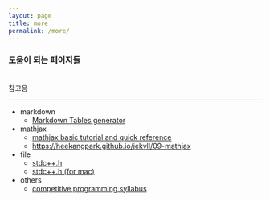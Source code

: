 ```yaml
---
layout: page
title: more
permalink: /more/
---
```

### 도움이 되는 페이지들

   
참고용

---
* markdown
  * [Markdown Tables generator](TablesGenerator.com)
* mathjax
  * [mathjax basic tutorial and quick reference](https://math.meta.stackexchange.com/questions/5020/mathjax-basic-tutorial-and-quick-reference)
  * https://heekangpark.github.io/jekyll/09-mathjax
* file
  * [stdc++.h](https://github.com/gcc-mirror/gcc/blob/master/libstdc%2B%2B-v3/include/precompiled/stdc%2B%2B.h)
  * [stdc++.h (for mac)](https://github.com/tekfyl/bits-stdc-.h-for-mac/blob/master/stdc%2B%2B.h)
* others
  * [competitive programming syllabus](/2023/02/27/competitive-programming-syllabus)